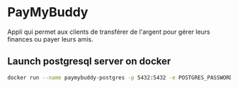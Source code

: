 # PayMyBuddy

Appli qui permet aux clients de transférer de l'argent pour gérer leurs finances ou payer leurs amis.

## Launch postgresql server on docker

```bash
docker run --name paymybuddy-postgres -p 5432:5432 -e POSTGRES_PASSWORD=paymybuddy -e POSTGRES_USER=paymybuddy -e POSTGRES_DB=paymybuddy -d postgres
```

